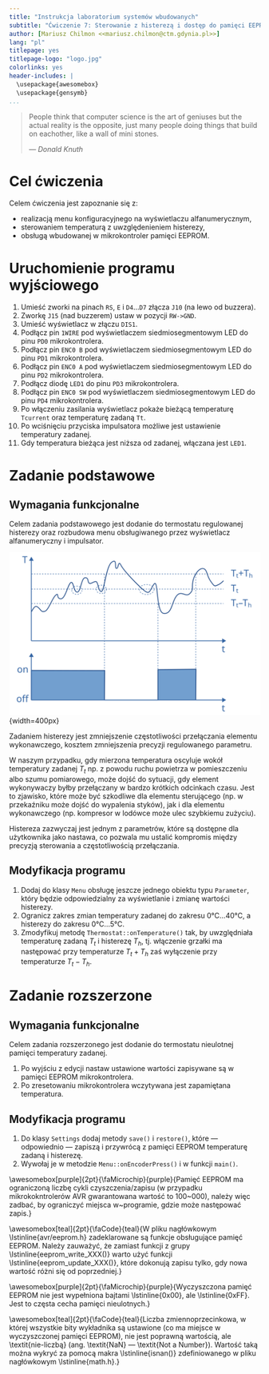 ```yaml
---
title: "Instrukcja laboratorium systemów wbudowanych"
subtitle: "Ćwiczenie 7: Sterowanie z histerezą i dostęp do pamięci EEPROM mikrokontrolera"
author: [Mariusz Chilmon <<mariusz.chilmon@ctm.gdynia.pl>>]
lang: "pl"
titlepage: yes
titlepage-logo: "logo.jpg"
colorlinks: yes
header-includes: |
  \usepackage{awesomebox}
  \usepackage{gensymb}
...
```


> People think that computer science is the art of geniuses but the actual reality is the opposite, just many people doing things that build on eachother, like a wall of mini stones.
>
> — _Donald Knuth_

# Cel ćwiczenia

Celem ćwiczenia jest zapoznanie się z:

* realizacją menu konfiguracyjnego na wyświetlaczu alfanumerycznym,
* sterowaniem temperaturą z uwzględenieniem histerezy,
* obsługą wbudowanej w mikrokontroler pamięci EEPROM.

# Uruchomienie programu wyjściowego

1. Umieść zworki na pinach `RS`, `E` i `D4`…`D7` złącza `J10` (na lewo od buzzera).
1. Zworkę `J15` (nad buzzerem) ustaw w pozycji `RW->GND`.
1. Umieść wyświetlacz w złączu `DIS1`.
1. Podłącz pin `1WIRE` pod wyświetlaczem siedmiosegmentowym LED do pinu `PD0` mikrokontrolera.
1. Podłącz pin `ENC0 B` pod wyświetlaczem siedmiosegmentowym LED do pinu `PD1` mikrokontrolera.
1. Podłącz pin `ENC0 A` pod wyświetlaczem siedmiosegmentowym LED do pinu `PD2` mikrokontrolera.
1. Podłącz diodę `LED1` do pinu `PD3` mikrokontrolera.
1. Podłącz pin `ENC0 SW` pod wyświetlaczem siedmiosegmentowym LED do pinu `PD4` mikrokontrolera.
1. Po włączeniu zasilania wyświetlacz pokaże bieżącą temperaturę `Tcurrent` oraz temperaturę zadaną `Tt`.
1. Po wciśnięciu przyciska impulsatora możliwe jest ustawienie temperatury zadanej.
1. Gdy temperatura bieżąca jest niższa od zadanej, włączana jest `LED1`.

# Zadanie podstawowe

## Wymagania funkcjonalne

Celem zadania podstawowego jest dodanie do termostatu regulowanej histerezy oraz rozbudowa menu obsługiwanego przez wyświetlacz alfanumeryczny i impulsator.

![Histereza w termostacie sterującym grzałką](hysteresis.svg){width=400px}

Zadaniem histerezy jest zmniejszenie częstotliwości przełączania elementu wykonawczego, kosztem zmniejszenia precyzji regulowanego parametru.

W naszym przypadku, gdy mierzona temperatura oscyluje wokół temperatury zadanej $T_t$ np. z powodu ruchu powietrza w pomieszczeniu albo szumu pomiarowego, może dojść do sytuacji, gdy element wykonywaczy byłby przełączany w bardzo krótkich odcinkach czasu. Jest to zjawisko, które może być szkodliwe dla elementu sterującego (np. w przekaźniku może dojść do wypalenia styków), jak i dla elementu wykonawczego (np. kompresor w lodówce może ulec szybkiemu zużyciu).

Histereza zazwyczaj jest jednym z parametrów, które są dostępne dla użytkownika jako nastawa, co pozwala mu ustalić kompromis między precyzją sterowania a częstotliwością przełączania.

## Modyfikacja programu

1. Dodaj do klasy `Menu` obsługę jeszcze jednego obiektu typu `Parameter`, który będzie odpowiedzialny za wyświetlanie i zmianę wartości histerezy.
1. Ogranicz zakres zmian temperatury zadanej do zakresu 0°C…40°C, a histerezy do zakresu 0°C…5°C.
1. Zmodyfikuj metodę `Thermostat::onTemperature()` tak, by uwzględniała temperaturę zadaną $T_t$ i histerezę $T_h$, tj. włączenie grzałki ma następować przy temperaturze $T_t + T_h$ zaś wyłączenie przy temperaturze $T_t - T_h$.

# Zadanie rozszerzone

## Wymagania funkcjonalne

Celem zadania rozszerzonego jest dodanie do termostatu nieulotnej pamięci temperatury zadanej.

1. Po wyjściu z edycji nastaw ustawione wartości zapisywane są w pamięci EEPROM mikrokontrolera.
1. Po zresetowaniu mikrokontrolera wczytywana jest zapamiętana temperatura.

## Modyfikacja programu

1. Do klasy `Settings` dodaj metody `save()` i `restore()`, które — odpowiednio — zapiszą i&nbsp;przywrócą z pamięci EEPROM temperaturę zadaną i histerezę.
1. Wywołaj je w metodzie `Menu::onEncoderPress()` i w funkcji `main()`.

\awesomebox[purple]{2pt}{\faMicrochip}{purple}{Pamięć EEPROM ma ograniczoną liczbę cykli czyszczenia/zapisu (w przypadku mikrokokntrolerów AVR gwarantowana wartość to 100~000), należy więc zadbać, by ograniczyć miejsca w~programie, gdzie może następować zapis.}

\awesomebox[teal]{2pt}{\faCode}{teal}{W pliku nagłówkowym \lstinline{avr/eeprom.h} zadeklarowane są funkcje obsługujące pamięć EEPROM. Należy zauważyć, że zamiast funkcji z grupy \lstinline{eeprom_write_XXX()} warto użyć funkcji \lstinline{eeprom_update_XXX()}, które dokonują zapisu tylko, gdy nowa wartość różni się od poprzedniej.}

\awesomebox[purple]{2pt}{\faMicrochip}{purple}{Wyczyszczona pamięć EEPROM nie jest wypełniona bajtami \lstinline{0x00}, ale \lstinline{0xFF}. Jest to częsta cecha pamięci nieulotnych.}

\awesomebox[teal]{2pt}{\faCode}{teal}{Liczba zmiennoprzecinkowa, w której wszystkie bity wykładnika są ustawione (co ma miejsce w wyczyszczonej pamięci EEPROM), nie jest poprawną wartością, ale \textit{nie-liczbą} (ang. \textit{NaN} — \textit{Not a Number}). Wartość taką można wykryć za pomocą makra \lstinline{isnan()} zdefiniowanego w pliku nagłówkowym \lstinline{math.h}.}
